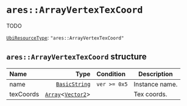 # `ares::ArrayVertexTexCoord`

TODO

[`UbiResourceType`](./index.md#ubiresourcetype-string): `"ares::ArrayVertexTexCoord"`

## `ares::ArrayVertexTexCoord` structure

| Name | Type | Condition | Description |
| :-- | --: | :-- | --- |
| name | [`BasicString`](../base.md#basicstring-structure) | `ver >= 0x5` | Instance name. |
| texCoords | [`Array`](../base.md#arrayt-structure)<[`Vector2`](../base.md#vector2-structure)> |  | Tex coords. |
